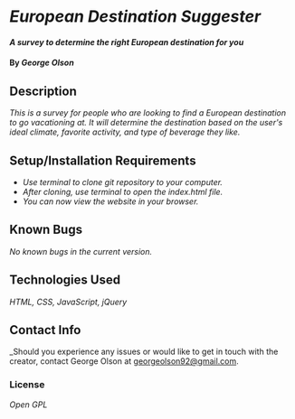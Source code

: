 # _European Destination Suggester_

#### _A survey to determine the right European destination for you_

#### By _**George Olson**_

## Description

_This is a survey for people who are looking to find a European destination to go vacationing at. It will determine the destination based on the user's ideal climate, favorite activity, and type of beverage they like._

## Setup/Installation Requirements

* _Use terminal to clone git repository to your computer._
* _After cloning, use terminal to open the index.html file._
* _You can now view the website in your browser._

## Known Bugs

_No known bugs in the current version._

## Technologies Used

_HTML, CSS, JavaScript, jQuery_

## Contact Info
_Should you experience any issues or would like to get in touch with the creator, contact George Olson at <a href="mailto:georgeolson92@gmail.com">georgeolson92@gmail.com</a>.

### License

*Open GPL*

